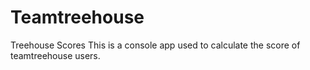 # Teamtreehouse
Treehouse Scores
This is a console app used to calculate the score of teamtreehouse users.
